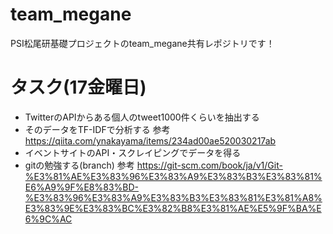 # team_megane
PSI松尾研基礎プロジェクトのteam_megane共有レポジトリです！
# タスク(17金曜日)
- TwitterのAPIからある個人のtweet1000件くらいを抽出する
- そのデータをTF-IDFで分析する
参考
https://qiita.com/ynakayama/items/234ad00ae520030217ab
- イベントサイトのAPI・スクレイピングでデータを得る
- gitの勉強する(branch)
参考
https://git-scm.com/book/ja/v1/Git-%E3%81%AE%E3%83%96%E3%83%A9%E3%83%B3%E3%83%81%E6%A9%9F%E8%83%BD-%E3%83%96%E3%83%A9%E3%83%B3%E3%83%81%E3%81%A8%E3%83%9E%E3%83%BC%E3%82%B8%E3%81%AE%E5%9F%BA%E6%9C%AC
